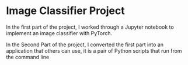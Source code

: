 # Image Classifier Project

In the first part of the project, I worked through a Jupyter notebook to implement an image classifier with PyTorch. 

In the Second Part of the project, I converted the first part into an application that others can use, it is a pair of Python scripts that run from the command line  
